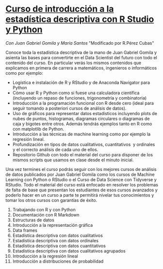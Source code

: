 # [Curso de introducción a la estadística descriptiva con R Studio y Python](https://www.udemy.com/estadistica-descriptiva/?couponCode=FROM_BOKDOWN_RSTUDIO)
*Con Juan Gabriel Gomila y María Santos*
"Modificado por R.Pérez Cubas"

Conoce toda la estadística descriptiva de la mano de Juan Gabriel Gomila y asienta las bases para convertirte en el Data Scientist del futuro con todo el contenido del curso. En particular verás los mismos contenidos que explicamos en primera de carrera a matemáticos, ingenieros o informáticos como por ejemplo:

* Logística e instalación de R y RStudio y de Anaconda Navigator para Python
* Cómo usar R y Python como si fuese una calculadora científica (incluyendo un repaso de funciones, trigonometría y combinatoria)
* Introducción a la programación funcional con R desde cero (ideal para seguir tomando a posteriori cursos de análisis de datos).
* Uso de gráficos para representar datos estadísticos incluyendo plots de nubes de puntos, histogramas, diagramas circulares o diagramas de caja y bigotes entre otros. Además tendrás ejemplos tanto en R como con matplotlib de Python.
* Introducción a las técnicas de machine learning como por ejemplo la regresión lineal.
* Profundización en tipos de datos cualitativos, cuantitativos  y ordinales y el correcto análisis de cada uno de ellos.
* Repositorio Github con todo el material del curso para disponer de los mismos scripts que usamos en clase desde el minuto inicial.

Una vez termines el curso podrás seguir con los mejores cursos de análisis de datos publicados por Juan Gabriel Gomila como los cursos de Machine Learning con Python o RStudio o el Curso de Data Science con Tidyverse y RStudio. Todo el material del curso está enfocado en resolver los problemas de falta de base que presentan los estudiantes de esos cursos avanzados y poderlo hacer en un curso a parte te permitirá nivelar tus conocimientos y tomar los otros cursos con garantías de éxito.

1. Trabajando con R y con Python
2. Documentación con R Markdown
3. Estructuras de datos
4. Introducción a la representación gráfica
5. Data frames
6. Estadística descriptiva con datos cualitativos
7. Estadística descriptiva con datos ordinales
8. Estadística descriptiva con datos cuantitativos
9. Estadística descriptiva con datos cualitativos agrupados
10. Introducción a la regresión lineal
11. Introducción a distribuciones de probabilidad
